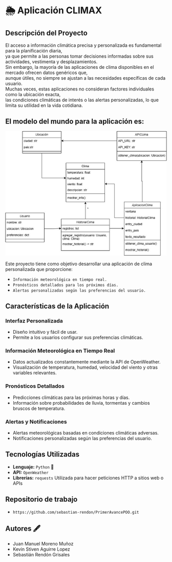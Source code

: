 # 🌦 Aplicación CLIMAX

## Descripción del Proyecto
El acceso a información climática precisa y personalizada es fundamental para la planificación diaria,   
ya que permite a las personas tomar decisiones informadas sobre sus actividades, vestimenta y desplazamientos.    
Sin embargo, la mayoría de las aplicaciones de clima disponibles en el mercado ofrecen datos genéricos que,  
aunque útiles, no siempre se ajustan a las necesidades específicas de cada usuario.  
Muchas veces, estas aplicaciones no consideran factores individuales como la ubicación exacta,  
las condiciones climáticas de interés o las alertas personalizadas, lo que limita su utilidad en la vida cotidiana.

## El modelo del mundo para la aplicación es:

![Modelo del mundo de la aplicación Todo](assets/Modelo_del_mundo.jpg "Modelo del mundo")







Este proyecto tiene como objetivo desarrollar una aplicación de clima personalizada que proporcione:
- `Información meteorológica en tiempo real.`
- `Pronósticos detallados para los próximos días.`
- `Alertas personalizadas según las preferencias del usuario.`

## Características de la Aplicación
### Interfaz Personalizada
- Diseño intuitivo y fácil de usar.
- Permite a los usuarios configurar sus preferencias climáticas.

### Información Meteorológica en Tiempo Real
- Datos actualizados constantemente mediante la API de OpenWeather.
- Visualización de temperatura, humedad, velocidad del viento y otras variables relevantes.

### Pronósticos Detallados
- Predicciones climáticas para las próximas horas y días.
- Información sobre probabilidades de lluvia, tormentas y cambios bruscos de temperatura.

### Alertas y Notificaciones
- Alertas meteorológicas basadas en condiciones climáticas adversas.
- Notificaciones personalizadas según las preferencias del usuario.

## Tecnologías Utilizadas
- **Lenguaje:** `Python` 🐍
- **API:** `OpenWeather`
- **Librerías:** `requests` Utilizada para hacer peticiones HTTP a sitios web o APIs

## Repositorio de trabajo
- `https://github.com/sebastian-rendon/PrimerAvancePOO.git`


## Autores  🖋️️
- Juan Manuel Moreno Muñoz
- Kevin Stiven Aguirre Lopez
- Sebastián Rendón Grisales



